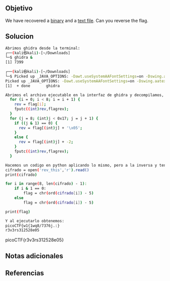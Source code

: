 ## Objetivo
We have recovered a [binary](https://jupiter.challenges.picoctf.org/static/48babf8f8c4c6b8baf336680ea5b9ddf/rev) and a [text file](https://jupiter.challenges.picoctf.org/static/48babf8f8c4c6b8baf336680ea5b9ddf/rev_this). Can you reverse the flag.

## Solucion
```bash
Abrimos ghidra desde la terminal:
┌──(kali㉿kali)-[~/Downloads]
└─$ ghidra &
[1] 7399
                                                                                                                    
┌──(kali㉿kali)-[~/Downloads]
└─$ Picked up _JAVA_OPTIONS: -Dawt.useSystemAAFontSettings=on -Dswing.aatext=true
Picked up _JAVA_OPTIONS: -Dawt.useSystemAAFontSettings=on -Dswing.aatext=true
[1]  + done       ghidra

Abrimos el archivo ejecutable en la interfaz de ghidra y decompilamos, lo que al analizar nos damos que cuenta que ignora los primeros 8 caracteres y despues si es impar le suma 5 y si es par le quita 2:
  for (i = 0; i < 8; i = i + 1) {
    rev = flag[i];
    fputc((int)rev,flagrev);
  }
  for (j = 8; (int)j < 0x17; j = j + 1) {
    if ((j & 1) == 0) {
      rev = flag[(int)j] + '\x05';
    }
    else {
      rev = flag[(int)j] + -2;
    }
    fputc((int)rev,flagrev);
  }

Hacemos un codigo en python aplicando lo mismo, pero a la inversa y tenemos:
cifrado = open('rev_this','r').read()
print(cifrado)

for i in range(8, len(cifrado) - 1):
    if i & 1 == 0:
	    flag = chr(ord(cifrado[i]) - 5)
    else
		flag = chr(ord(cifrado[i]) - 5)

print(flag)

Y al ejecutarlo obtenemos:
picoCTF{w1{1wq8/7376j.:}
r3v3rs312528e05


```
picoCTF{r3v3rs312528e05}
## Notas adicionales

## Referencias